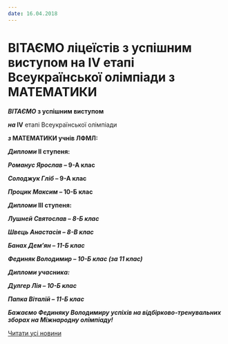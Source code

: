 ```yaml
---
date: 16.04.2018
---
```

# ВІТАЄМО ліцеїстів з успішним виступом на IV етапі Всеукраїнської олімпіади з МАТЕМАТИКИ

***ВІТАЄМО* з успішним виступом**

***на* IV** етапі Всеукраїнської олімпіади

***з* МАТЕМАТИКИ учнів ЛФМЛ:**

***Дипломи* II ступеня:**

***Романус Ярослав –* 9-А клас**

***Солоджук Гліб –* 9-А клас**

***Процик Максим –* 10-Б клас**

***Дипломи* III ступеня:**

***Лушней Святослав – 8-Б клас***

***Швець Анастасія – 8-В клас***

***Банах Дем’ян – 11-Б клас***

***Фединяк Володимир – 10-Б клас (за 11 клас)***

***Дипломи учасника:***

***Дулгер Лія – 10-Б клас***

***Папка Віталій – 11-Б клас***

***Бажаємо Фединяку Володимиру успіхів на відбірково-тренувальних зборах на Міжнародну олімпіаду!***

[Читати усі новини](/news)
